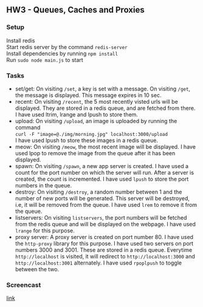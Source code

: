 ## HW3 - Queues, Caches and Proxies

### Setup
Install redis  
Start redis server by the command ```redis-server```  
Install dependencies by running ```npm install```  
Run ```sudo node main.js```  to start 

### Tasks  
- set/get: On visiting ```/set```, a key is set with a message. On visiting ```/get```, the message is displayed. This message expires in 10 sec.  
- recent: On visiting ```/recent```, the 5 most recently visted urls will be displayed. They are stored in a redis queue, and are fetched from there. I have used ltrim, lrange and lpush to store them. 
- upload: On visiting ```/upload```, an image is uploaded by running the command   
 ```curl -F "image=@./img/morning.jpg" localhost:3000/upload```  
 I have used lpush to store these images in a redis queue.  
- meow: On visiting ```/meow```, the most recent image will be displayed. I have used lpop to remove the image from the queue after it has been displayed.  
- spawn: On visiting ```/spawn```, a new app server is created. I have used a count for the port number on which the server will run. After a server is created, the count is incremented. I have used ```lpush``` to store the port numbers in the queue.  
- destroy: On visiting ```/destroy```, a random number between 1 and the number of new ports will be generated. This server will be destroyed, i.e, it will be removed from the queue. I have used ```lrem``` to remove it from the queue.  
- listservers: On visiting ```listservers```, the port numbers will be fetched from the redis queue and will be displayed on the webpage. I have used ```lrange``` for this purpose.  
- proxy server: A proxy server is created on port number 80. I have used the ```http-proxy``` library for this purpose. I have used two servers on port numbers 3000 and 3001. These are stored in a redis queue. Everytime ```http://localhost``` is visited, it will redirect to ```http://localhost:3000``` and ```http://localhost:3001``` alternately. I have used `rpoplpush` to toggle between the two.   

### Screencast
[link]()